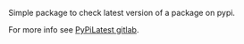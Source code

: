 Simple package to check latest version of a package on pypi.

For more info see [PyPiLatest gitlab](https://gitlab.com/CodeByMrFinchum/PyPiLatest#).
